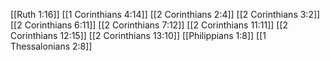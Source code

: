 [[Ruth 1:16]]
[[1 Corinthians 4:14]]
[[2 Corinthians 2:4]]
[[2 Corinthians 3:2]]
[[2 Corinthians 6:11]]
[[2 Corinthians 7:12]]
[[2 Corinthians 11:11]]
[[2 Corinthians 12:15]]
[[2 Corinthians 13:10]]
[[Philippians 1:8]]
[[1 Thessalonians 2:8]]
